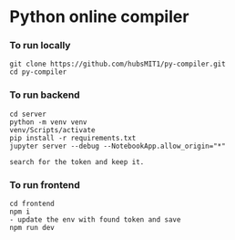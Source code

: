 # Python online compiler

### To run locally
```
git clone https://github.com/hubsMIT1/py-compiler.git
cd py-compiler
```
### To run backend
```
cd server
python -m venv venv
venv/Scripts/activate
pip install -r requirements.txt
jupyter server --debug --NotebookApp.allow_origin="*"
```
`search for the token and keep it.`

### To run frontend
```
cd frontend
npm i 
- update the env with found token and save
npm run dev
```

